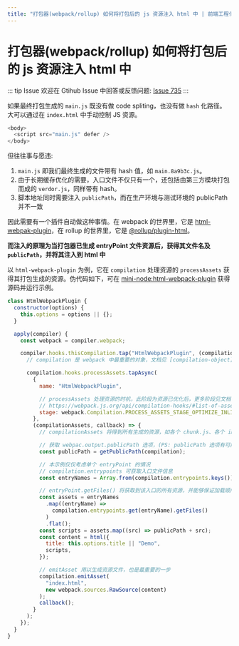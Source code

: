 ```yaml
---
title: "打包器(webpack/rollup) 如何将打包后的 js 资源注入 html 中 | 前端工程化三十八讲"
---
```


# 打包器(webpack/rollup) 如何将打包后的 js 资源注入 html 中

::: tip Issue
欢迎在 Gtihub Issue 中回答或反馈问题: [Issue 735](https://github.com/shfshanyue/Daily-Question/issues/735)
:::

如果最终打包生成的 `main.js` 既没有做 code spliting，也没有做 `hash` 化路径。大可以通过在 `index.html` 中手动控制 JS 资源。

```js
<body>
  <script src="main.js" defer />
</body>
```

但往往事与愿违:

1. `main.js` 即我们最终生成的文件带有 hash 值，如 `main.8a9b3c.js`。
1. 由于长期缓存优化的需要，入口文件不仅只有一个，还包括由第三方模块打包而成的 `verdor.js`，同样带有 hash。
1. 脚本地址同时需要注入 `publicPath`，而在生产环境与测试环境的 publicPath 并不一致

因此需要有一个插件自动做这种事情。在 webpack 的世界里，它是 [html-webpak-plugin](https://github.com/jantimon/html-webpack-plugin)，在 rollup 的世界里，它是 [@rollup/plugin-html](https://github.com/rollup/plugins/tree/master/packages/html)。

**而注入的原理为当打包器已生成 entryPoint 文件资源后，获得其文件名及 `publicPath`，并将其注入到 html 中**

以 `html-webpack-plugin` 为例，它在 `compilation` 处理资源的 `processAssets` 获得其打包生成的资源。伪代码如下，可在 [mini-node:html-webpack-plugin](https://github.com/shfshanyue/mini-code/tree/master/code/html-webpack-plugin) 获得源码并运行示例。

```js
class HtmlWebpackPlugin {
  constructor(options) {
    this.options = options || {};
  }

  apply(compiler) {
    const webpack = compiler.webpack;

    compiler.hooks.thisCompilation.tap("HtmlWebpackPlugin", (compilation) => {
      // compilation 是 webpack 中最重要的对象，文档见 [compilation-object](https://webpack.js.org/api/compilation-object/#compilation-object-methods)

      compilation.hooks.processAssets.tapAsync(
        {
          name: "HtmlWebpackPlugin",

          // processAssets 处理资源的时机，此阶段为资源已优化后，更多阶段见文档
          // https://webpack.js.org/api/compilation-hooks/#list-of-asset-processing-stages
          stage: webpack.Compilation.PROCESS_ASSETS_STAGE_OPTIMIZE_INLINE,
        },
        (compilationAssets, callback) => {
          // compilationAssets 将得到所有生成的资源，如各个 chunk.js、各个 image、css

          // 获取 webpac.output.publicPath 选项，(PS: publicPath 选项有可能是通过函数设置)
          const publicPath = getPublicPath(compilation);

          // 本示例仅仅考虑单个 entryPoint 的情况
          // compilation.entrypoints 可获取入口文件信息
          const entryNames = Array.from(compilation.entrypoints.keys());

          // entryPoint.getFiles() 将获取到该入口的所有资源，并能够保证加载顺序！！！如 runtime-chunk -> main-chunk
          const assets = entryNames
            .map((entryName) =>
              compilation.entrypoints.get(entryName).getFiles()
            )
            .flat();
          const scripts = assets.map((src) => publicPath + src);
          const content = html({
            title: this.options.title || "Demo",
            scripts,
          });

          // emitAsset 用以生成资源文件，也是最重要的一步
          compilation.emitAsset(
            "index.html",
            new webpack.sources.RawSource(content)
          );
          callback();
        }
      );
    });
  }
}
```
